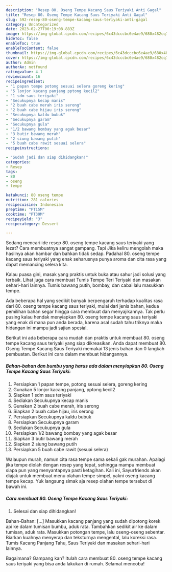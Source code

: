 ```yaml
---
description: "Resep 80. Oseng Tempe Kacang Saus Teriyaki Anti Gagal"
title: "Resep 80. Oseng Tempe Kacang Saus Teriyaki Anti Gagal"
slug: 592-resep-80-oseng-tempe-kacang-saus-teriyaki-anti-gagal
category: Uncategorized
date: 2023-02-27T00:19:08.883Z
image: https://img-global.cpcdn.com/recipes/6c43dcccbc6e4ae9/680x482cq70/80-oseng-tempe-kacang-saus-teriyaki-foto-resep-utama.jpg
hideToc: false
enableToc: true
enableTocContent: false
thumbnail: https://img-global.cpcdn.com/recipes/6c43dcccbc6e4ae9/680x482cq70/80-oseng-tempe-kacang-saus-teriyaki-foto-resep-utama.jpg
cover: https://img-global.cpcdn.com/recipes/6c43dcccbc6e4ae9/680x482cq70/80-oseng-tempe-kacang-saus-teriyaki-foto-resep-utama.jpg
author: Admin
authorAv: notfound
ratingvalue: 4.1
reviewcount: 16
recipeingredient:
- "1 papan tempe potong sesuai selera goreng kering"
- "5 lonjor kacang panjang pptong kecil2"
- "1 sdm saus teriyaki"
- "Secukupnya kecap manis"
- "2 buah cabe merah iris serong"
- "2 buah cabe hijau iris serong"
- "Secukupnya kaldu bubuk"
- "Secukupnya garam"
- "Secukupnya gula"
- "1/2 bawang bombay yang agak besar"
- "3 butir bawang merah"
- "2 siung bawang putih"
- "5 buah cabe rawit sesuai selera"
recipeinstructions:

- "Sudah jadi dan siap dihidangkan!"
categories:
- Resep
tags:
- 80
- oseng
- tempe

katakunci: 80 oseng tempe 
nutrition: 281 calories
recipecuisine: Indonesian
preptime: "PT15M"
cooktime: "PT39M"
recipeyield: "3"
recipecategory: Dessert

---
```



Sedang mencari ide resep 80. oseng tempe kacang saus teriyaki yang lezat? Cara membuatnya sangat gampang. Tapi Jika keliru mengolah maka hasilnya akan hambar dan bahkan tidak sedap. Padahal 80. oseng tempe kacang saus teriyaki yang enak seharusnya punya aroma dan cita rasa yang dapat memancing selera kita.


Kalau puasa gini, masak yang praktis untuk buka atau sahur jadi solusi yang terbaik. Lihat juga cara membuat Tumis Tempe Teri Teriyaki dan masakan sehari-hari lainnya. Tumis bawang putih, bombay, dan cabai lalu masukkan tempe.

Ada beberapa hal yang sedikit banyak berpengaruh terhadap kualitas rasa dari 80. oseng tempe kacang saus teriyaki, mulai dari jenis bahan, kedua pemilihan bahan segar hingga cara membuat dan menyajikannya. Tak perlu pusing kalau hendak menyiapkan 80. oseng tempe kacang saus teriyaki yang enak di mana pun anda berada, karena asal sudah tahu triknya maka hidangan ini mampu jadi sajian spesial.


Berikut ini ada beberapa cara mudah dan praktis untuk membuat 80. oseng tempe kacang saus teriyaki yang siap dikreasikan. Anda dapat membuat 80. Oseng Tempe Kacang Saus Teriyaki memakai 13 jenis bahan dan 0 langkah pembuatan. Berikut ini cara dalam membuat hidangannya.

<!--inarticleads1-->

##### Bahan-bahan dan bumbu yang harus ada dalam menyiapkan 80. Oseng Tempe Kacang Saus Teriyaki:

1. Persiapkan 1 papan tempe, potong sesuai selera, goreng kering
1. Gunakan 5 lonjor kacang panjang, pptong kecil2
1. Siapkan 1 sdm saus teriyaki
1. Sediakan Secukupnya kecap manis
1. Gunakan 2 buah cabe merah, iris serong
1. Siapkan 2 buah cabe hijau, iris serong
1. Persiapkan Secukupnya kaldu bubuk
1. Persiapkan Secukupnya garam
1. Sediakan Secukupnya gula
1. Persiapkan 1/2 bawang bombay yang agak besar
1. Siapkan 3 butir bawang merah
1. Siapkan 2 siung bawang putih
1. Persiapkan 5 buah cabe rawit (sesuai selera)


Walaupun murah, namun cita rasa tempe sama sekali gak murahan. Apalagi jika tempe diolah dengan resep yang tepat, sehingga mampu membuat siapa pun yang menyantapnya pasti ketagihan. Kali ini, Sayurfriends akan diajak untuk membuat menu olahan tempe simpel, yakni oseng kacang tempe kecap. Yuk langsung simak aja resep olahan tempe tersebut di bawah ini. 

<!--inarticleads2-->

##### Cara membuat 80. Oseng Tempe Kacang Saus Teriyaki:


1. Selesai dan siap dihidangkan!

Bahan-Bahan: […] Masukkan kacang panjang yang sudah dipotong korek api ke dalam tumisan bumbu, aduk rata. Tambahkan sedikit air ke dalam tumisan, aduk rata. Masukkan potongan tempe, lalu oseng-oseng sebentar. Biarkan kuahnya menyerap dan teksturnya mengental, lalu koreksi rasa. Tumis Kacang Panjang Tahu, Saus Teriyaki dan masakan sehari-hari lainnya. 

Bagaimana? Gampang kan? Itulah cara membuat 80. oseng tempe kacang saus teriyaki yang bisa anda lakukan di rumah. Selamat mencoba!
